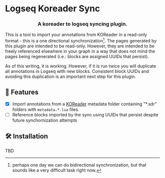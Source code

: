 # Logseq Koreader Sync
<h3 align="center">A koreader to logseq syncing plugin.</h3>

This is a tool to import your annotations from KOReader in a read-only format - this is a one directional synchronization[^1]. The pages generated by this plugin are intended to be read-only. However, they are intended to be freely referenced elsewhere in your graph in a way that does not mind the pages being regenerated (i.e.: blocks are assigned UUIDs that persist). 

As of this writing, it is working. However, if it is run twice you will duplicate all annotations in Logseq with new blocks. Consistent block UUIDs and avoiding this duplication is an important next step for this plugin.

[^1]: perhaps one day we can do bidirectional synchronization, but that sounds like a very difficult task right now. 

## 🚀 Features
- [x] Import annotations from a [KOReader](https://koreader.rocks/) metadata folder containing "*.sdr" folders with `metadata.*.lua` files.
- [ ] Reference blocks imported by the sync using UUIDs that persist despite future synchornization attempts

## 🛠️ Installation

TBD
